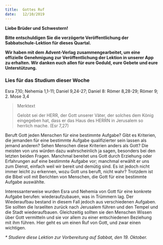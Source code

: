 ```yaml
---
title:  Gottes Ruf
date:   12/10/2019
---
```


**Liebe Brüder und Schwestern!**

**Bitte entschuldigen Sie die verzögerte Veröffentlichung der Sabbatschule-Lektion für dieses Quartal.**

**Wir haben mit dem Advent-Verlag zusammengearbeitet, um eine offizielle Genehmigung zur Veröffentlichung der Lektion in unserer App zu erhalten. Wir danken euch allen für eure Geduld, eure Gebete und eure Unterstützung.**

### Lies für das Studium dieser Woche
Esra 7,10; Nehemia 1,1-11; Daniel 9,24-27; Daniel 8: Römer 8,28-29; Römer 9; 2. Mose 3,4

> <p>Merktext</p>
> Gelobt sei der HERR, der Gott unserer Väter, der solches dem König eingegeben hat, dass er das Haus des HERRN in Jerusalem so herrlich mache. (Esr 7,27)

Beruft Gott jeden Menschen für eine bestimmte Aufgabe? Gibt es Kriterien, die jemanden für eine bestimmte Aufgabe qualifizierter sein lassen als jemand anderen? Sehen Menschen diese Kriterien anders als Gott? Die meisten von uns würden dazu wahrscheinlich ja sagen, besonders bei den letzten beiden Fragen. Manchmal bereitet uns Gott durch Erziehung oder Erfahrungen auf eine bestimmte Aufgabe vor; manchmal erwählt er uns zum Dienst, einfach weil wir bereit und demütig sind. Es ist jedoch nicht immer leicht zu erkennen, wozu Gott uns beruft, nicht wahr? Trotzdem ist die Bibel voll mit Berichten von Menschen, die Gott für eine bestimmte Aufgabe auswählte.

Interessanterweise wurden Esra und Nehemia von Gott für eine konkrete Aufgabe berufen: wiederaufzubauen, was in Trümmern lag. Der Wiederaufbau bestand in diesem Fall jedoch aus verschiedenen Aufgaben. Sie sollten die Israeliten zurück nach Jerusalem führen und den Tempel und die Stadt wiederaufbauen. Gleichzeitig sollten sie den Menschen Wissen über Gott vermitteln und sie vor allem zu einer entschiedenen Beziehung mit ihm führen. Hier geht es um einen Ruf von Gott, und zwar einen wichtigen.

_* Studiere diese Lektion zur Vorbereitung auf Sabbat, den 19. Oktober._
